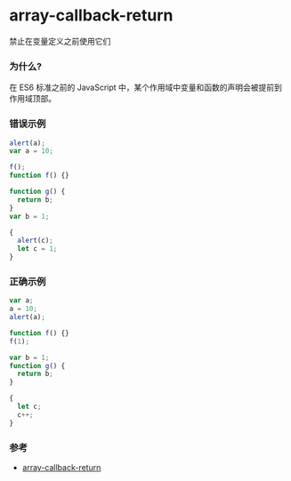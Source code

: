 # array-callback-return

禁止在变量定义之前使用它们

### 为什么?

在 ES6 标准之前的 JavaScript 中，某个作用域中变量和函数的声明会被提前到作用域顶部。

### 错误示例

```js
alert(a);
var a = 10;

f();
function f() {}

function g() {
  return b;
}
var b = 1;

{
  alert(c);
  let c = 1;
}
```

### 正确示例

```js
var a;
a = 10;
alert(a);

function f() {}
f(1);

var b = 1;
function g() {
  return b;
}

{
  let c;
  c++;
}
```

### 参考

- [array-callback-return](https://eslint.org/docs/rules/array-callback-return)
